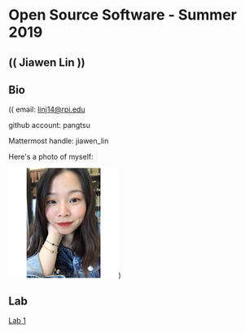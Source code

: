 # Open Source Software - Summer 2019
## (( Jiawen Lin ))

## Bio
(( 
email: linj14@rpi.edu

github account: pangtsu

Mattermost handle: jiawen_lin

Here's a photo of myself: 

![alt text](https://raw.githubusercontent.com/pangtsu/oss-repo-template/master/picture.jpg
))

## Lab 
[Lab 1](labs/lab-01/lab01.md)
